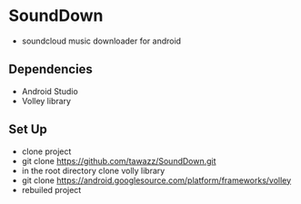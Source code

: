 # SoundDown
* soundcloud music downloader for android

## Dependencies

* Android Studio
* Volley library

## Set Up

* clone project
* git clone https://github.com/tawazz/SoundDown.git
* in the root directory clone volly library
* git clone https://android.googlesource.com/platform/frameworks/volley
* rebuiled project
